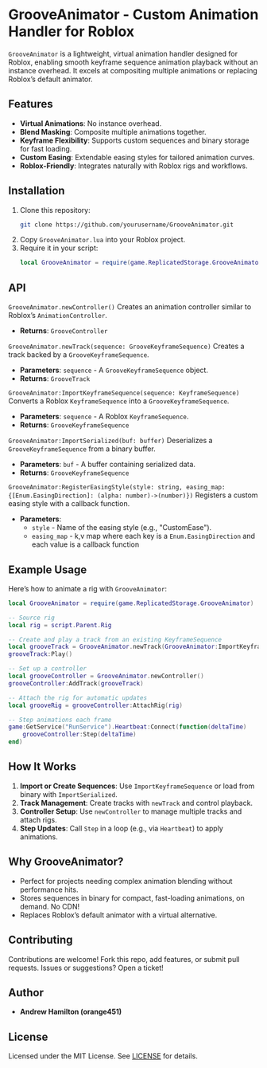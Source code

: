 # GrooveAnimator - Custom Animation Handler for Roblox

`GrooveAnimator` is a lightweight, virtual animation handler designed for Roblox, enabling smooth keyframe sequence animation playback without an instance overhead. It excels at compositing multiple animations or replacing Roblox’s default animator.

## Features
- **Virtual Animations**: No instance overhead.
- **Blend Masking**: Composite multiple animations together.
- **Keyframe Flexibility**: Supports custom sequences and binary storage for fast loading.
- **Custom Easing**: Extendable easing styles for tailored animation curves.
- **Roblox-Friendly**: Integrates naturally with Roblox rigs and workflows.

## Installation
1. Clone this repository:
   ```bash
   git clone https://github.com/yourusername/GrooveAnimator.git
   ```
2. Copy `GrooveAnimator.lua` into your Roblox project.
3. Require it in your script:
   ```lua
   local GrooveAnimator = require(game.ReplicatedStorage.GrooveAnimator)
   ```

## API

`GrooveAnimator.newController()`
Creates an animation controller similar to Roblox’s `AnimationController`.
- **Returns**: `GrooveController`

`GrooveAnimator.newTrack(sequence: GrooveKeyframeSequence)`
Creates a track backed by a `GrooveKeyframeSequence`.
- **Parameters**: `sequence` - A `GrooveKeyframeSequence` object.
- **Returns**: `GrooveTrack`

`GrooveAnimator:ImportKeyframeSequence(sequence: KeyframeSequence)`
Converts a Roblox `KeyframeSequence` into a `GrooveKeyframeSequence`.
- **Parameters**: `sequence` - A Roblox `KeyframeSequence`.
- **Returns**: `GrooveKeyframeSequence`

`GrooveAnimator:ImportSerialized(buf: buffer)`
Deserializes a `GrooveKeyframeSequence` from a binary buffer.
- **Parameters**: `buf` - A buffer containing serialized data.
- **Returns**: `GrooveKeyframeSequence`

`GrooveAnimator:RegisterEasingStyle(style: string, easing_map: {[Enum.EasingDirection]: (alpha: number)->(number)})`
Registers a custom easing style with a callback function.
- **Parameters**:
  - `style` - Name of the easing style (e.g., "CustomEase").
  - `easing_map` - k,v map where each key is a `Enum.EasingDirection` and each value is a callback function

## Example Usage
Here’s how to animate a rig with `GrooveAnimator`:

```lua
local GrooveAnimator = require(game.ReplicatedStorage.GrooveAnimator)

-- Source rig
local rig = script.Parent.Rig

-- Create and play a track from an existing KeyframeSequence
local grooveTrack = GrooveAnimator.newTrack(GrooveAnimator:ImportKeyframeSequence(rig.AnimSaves["Bounce"]))
grooveTrack:Play()

-- Set up a controller
local grooveController = GrooveAnimator.newController()
grooveController:AddTrack(grooveTrack)

-- Attach the rig for automatic updates
local grooveRig = grooveController:AttachRig(rig)

-- Step animations each frame
game:GetService("RunService").Heartbeat:Connect(function(deltaTime)
    grooveController:Step(deltaTime)
end)
```

## How It Works
1. **Import or Create Sequences**: Use `ImportKeyframeSequence` or load from binary with `ImportSerialized`.
2. **Track Management**: Create tracks with `newTrack` and control playback.
3. **Controller Setup**: Use `newController` to manage multiple tracks and attach rigs.
4. **Step Updates**: Call `Step` in a loop (e.g., via `Heartbeat`) to apply animations.

## Why GrooveAnimator?
- Perfect for projects needing complex animation blending without performance hits.
- Stores sequences in binary for compact, fast-loading animations, on demand. No CDN!
- Replaces Roblox’s default animator with a virtual alternative.

## Contributing
Contributions are welcome! Fork this repo, add features, or submit pull requests. Issues or suggestions? Open a ticket!

## Author
- **Andrew Hamilton (orange451)**

## License
Licensed under the MIT License. See [LICENSE](LICENSE) for details.
